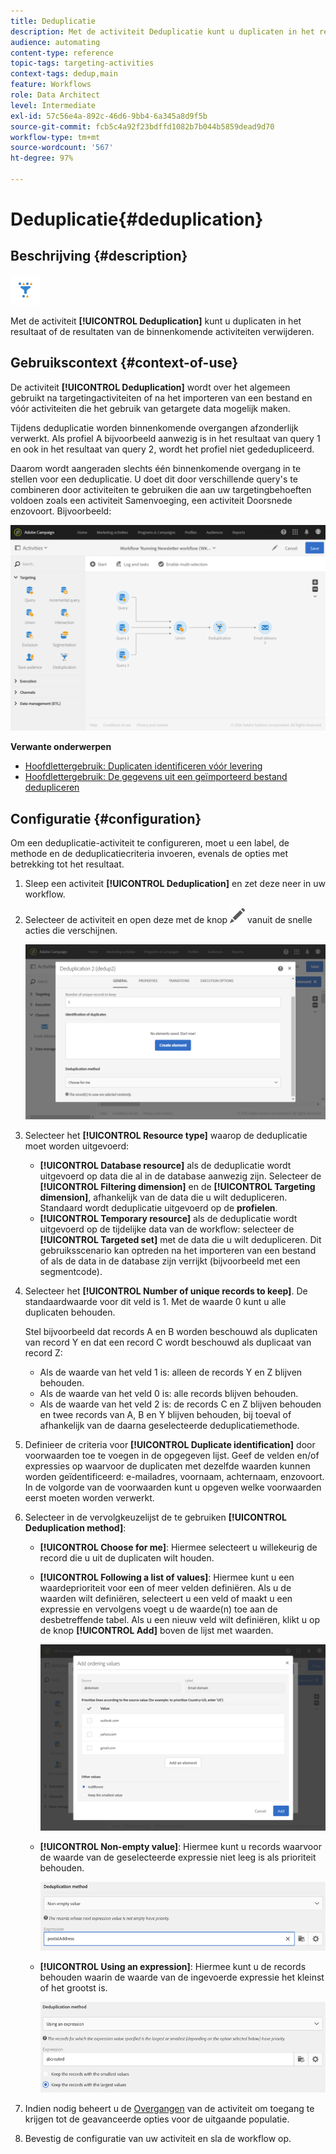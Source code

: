 ```yaml
---
title: Deduplicatie
description: Met de activiteit Deduplicatie kunt u duplicaten in het resultaat of de resultaten van de binnenkomende activiteiten verwijderen.
audience: automating
content-type: reference
topic-tags: targeting-activities
context-tags: dedup,main
feature: Workflows
role: Data Architect
level: Intermediate
exl-id: 57c56e4a-892c-46d6-9bb4-6a345a8d9f5b
source-git-commit: fcb5c4a92f23bdffd1082b7b044b5859dead9d70
workflow-type: tm+mt
source-wordcount: '567'
ht-degree: 97%

---
```


# Deduplicatie{#deduplication}

## Beschrijving {#description}

![](assets/deduplication.png)

Met de activiteit **[!UICONTROL Deduplication]** kunt u duplicaten in het resultaat of de resultaten van de binnenkomende activiteiten verwijderen.

## Gebruikscontext {#context-of-use}

De activiteit **[!UICONTROL Deduplication]** wordt over het algemeen gebruikt na targetingactiviteiten of na het importeren van een bestand en vóór activiteiten die het gebruik van getargete data mogelijk maken.

Tijdens deduplicatie worden binnenkomende overgangen afzonderlijk verwerkt. Als profiel A bijvoorbeeld aanwezig is in het resultaat van query 1 en ook in het resultaat van query 2, wordt het profiel niet gededupliceerd.

Daarom wordt aangeraden slechts één binnenkomende overgang in te stellen voor een deduplicatie. U doet dit door verschillende query&#39;s te combineren door activiteiten te gebruiken die aan uw targetingbehoeften voldoen zoals een activiteit Samenvoeging, een activiteit Doorsnede enzovoort. Bijvoorbeeld:

![](assets/dedup_bonnepratique.png)

**Verwante onderwerpen**

* [Hoofdlettergebruik: Duplicaten identificeren vóór levering](../../automating/using/identifying-duplicated-before-delivery.md)
* [Hoofdlettergebruik: De gegevens uit een geïmporteerd bestand dedupliceren](../../automating/using/deduplicating-data-imported-file.md)

## Configuratie {#configuration}

Om een deduplicatie-activiteit te configureren, moet u een label, de methode en de deduplicatiecriteria invoeren, evenals de opties met betrekking tot het resultaat.

1. Sleep een activiteit **[!UICONTROL Deduplication]** en zet deze neer in uw workflow.
1. Selecteer de activiteit en open deze met de knop ![](assets/edit_darkgrey-24px.png) vanuit de snelle acties die verschijnen.

   ![](assets/deduplication_1.png)

1. Selecteer het **[!UICONTROL Resource type]** waarop de deduplicatie moet worden uitgevoerd:

   * **[!UICONTROL Database resource]** als de deduplicatie wordt uitgevoerd op data die al in de database aanwezig zijn. Selecteer de **[!UICONTROL Filtering dimension]** en de **[!UICONTROL Targeting dimension]**, afhankelijk van de data die u wilt dedupliceren. Standaard wordt deduplicatie uitgevoerd op de **profielen**.
   * **[!UICONTROL Temporary resource]** als de deduplicatie wordt uitgevoerd op de tijdelijke data van de workflow: selecteer de **[!UICONTROL Targeted set]** met de data die u wilt dedupliceren. Dit gebruiksscenario kan optreden na het importeren van een bestand of als de data in de database zijn verrijkt (bijvoorbeeld met een segmentcode).

1. Selecteer het **[!UICONTROL Number of unique records to keep]**. De standaardwaarde voor dit veld is 1. Met de waarde 0 kunt u alle duplicaten behouden.

   Stel bijvoorbeeld dat records A en B worden beschouwd als duplicaten van record Y en dat een record C wordt beschouwd als duplicaat van record Z:

   * Als de waarde van het veld 1 is: alleen de records Y en Z blijven behouden.
   * Als de waarde van het veld 0 is: alle records blijven behouden.
   * Als de waarde van het veld 2 is: de records C en Z blijven behouden en twee records van A, B en Y blijven behouden, bij toeval of afhankelijk van de daarna geselecteerde deduplicatiemethode.

1. Definieer de criteria voor **[!UICONTROL Duplicate identification]** door voorwaarden toe te voegen in de opgegeven lijst. Geef de velden en/of expressies op waarvoor de duplicaten met dezelfde waarden kunnen worden geïdentificeerd: e-mailadres, voornaam, achternaam, enzovoort. In de volgorde van de voorwaarden kunt u opgeven welke voorwaarden eerst moeten worden verwerkt.
1. Selecteer in de vervolgkeuzelijst de te gebruiken **[!UICONTROL Deduplication method]**:

   * **[!UICONTROL Choose for me]**: Hiermee selecteert u willekeurig de record die u uit de duplicaten wilt houden.
   * **[!UICONTROL Following a list of values]**: Hiermee kunt u een waardeprioriteit voor een of meer velden definiëren. Als u de waarden wilt definiëren, selecteert u een veld of maakt u een expressie en vervolgens voegt u de waarde(n) toe aan de desbetreffende tabel. Als u een nieuw veld wilt definiëren, klikt u op de knop **[!UICONTROL Add]** boven de lijst met waarden.

      ![](assets/deduplication_2.png)

   * **[!UICONTROL Non-empty value]**: Hiermee kunt u records waarvoor de waarde van de geselecteerde expressie niet leeg is als prioriteit behouden.

      ![](assets/deduplication_3.png)

   * **[!UICONTROL Using an expression]**: Hiermee kunt u de records behouden waarin de waarde van de ingevoerde expressie het kleinst of het grootst is.

      ![](assets/deduplication_4.png)

1. Indien nodig beheert u de [Overgangen](../../automating/using/activity-properties.md) van de activiteit om toegang te krijgen tot de geavanceerde opties voor de uitgaande populatie.
1. Bevestig de configuratie van uw activiteit en sla de workflow op.
